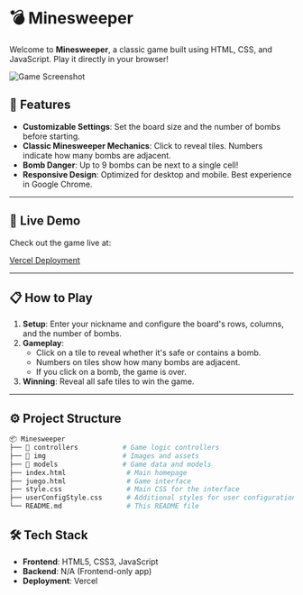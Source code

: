 # 💣 Minesweeper

Welcome to **Minesweeper**, a classic game built using HTML, CSS, and JavaScript. Play it directly in your browser!

![Game Screenshot](path_to_your_image.png) <!-- You can add a game screenshot here -->

## 🌟 Features

- **Customizable Settings**: Set the board size and the number of bombs before starting.
- **Classic Minesweeper Mechanics**: Click to reveal tiles. Numbers indicate how many bombs are adjacent.
- **Bomb Danger**: Up to 9 bombs can be next to a single cell!
- **Responsive Design**: Optimized for desktop and mobile. Best experience in Google Chrome.

---

## 🚀 Live Demo

Check out the game live at:

[Vercel Deployment](https://your-project.vercel.app)

---

## 📋 How to Play

1. **Setup**: Enter your nickname and configure the board's rows, columns, and the number of bombs.
2. **Gameplay**:
   - Click on a tile to reveal whether it's safe or contains a bomb.
   - Numbers on tiles show how many bombs are adjacent.
   - If you click on a bomb, the game is over.
3. **Winning**: Reveal all safe tiles to win the game.

---

## ⚙️ Project Structure

```bash
📦 Minesweeper
├── 📁 controllers           # Game logic controllers
├── 📁 img                   # Images and assets
├── 📁 models                # Game data and models
├── index.html               # Main homepage
├── juego.html               # Game interface
├── style.css                # Main CSS for the interface
├── userConfigStyle.css      # Additional styles for user configuration page
└── README.md                # This README file
````
## 🛠️ Tech Stack

- **Frontend**: HTML5, CSS3, JavaScript
- **Backend**: N/A (Frontend-only app)
- **Deployment**: Vercel



